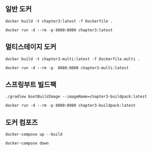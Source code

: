 ## 일반 도커
```
docker build -t chapter3:latest -f Dockerfile .

docker run -d --rm -p 8080:8080 chapter3:latest
```

## 멀티스테이지 도커
```
docker build -t chapter3-multi:latest -f Dockerfile.multi .

docker run -d --rm -p  8080:8080 chapter3-multi:latest
```

## 스프링부트 빌드팩

```
./gradlew bootBuildImage --imageName=chapter3-buildpack:latest

docker run -d --rm -p 8080:8080 chapter3-buildpack:latest
```

## 도커 컴포즈

```
docker-compose up --build

docker-compose down
```